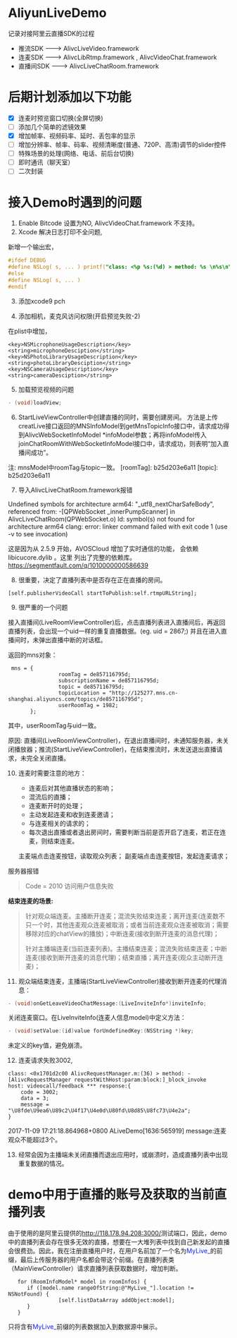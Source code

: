# AliyunLiveDemo
记录对接阿里云直播SDK的过程

* 推流SDK   ———> AlivcLiveVideo.framework
* 连麦SDK   ———> AlivcLibRtmp.framework , AlivcVideoChat.framework
* 直播间SDK ———> AlivcLiveChatRoom.framework

# 后期计划添加以下功能
- [x] 连麦时预览窗口切换(全屏切换)
- [ ] 添加几个简单的滤镜效果
- [x] 增加帧率、视频码率、延时、丢包率的显示
- [ ] 增加分辨率、帧率、码率、视频清晰度(普通、720P、高清)调节的slider控件
- [ ] 特殊场景的处理(网络、电话、前后台切换)
- [ ] 即时通讯（聊天室） 
- [ ] 二次封装

# 接入Demo时遇到的问题

1.  Enable Bitcode 设置为NO,  AlivcVideoChat.framework 不支持。
2. Xcode 解决日志打印不全问题,

新增一个输出宏，

```objectivec
#ifdef DEBUG
#define NSLog( s, ... ) printf("class: <%p %s:(%d) > method: %s \n%s\n", self, [[[NSString stringWithUTF8String:__FILE__] lastPathComponent] UTF8String], __LINE__, __PRETTY_FUNCTION__, [[NSString stringWithFormat:(s), ##__VA_ARGS__] UTF8String] );
#else
#define NSLog( s, ... )
#endif

```

3.  添加xcode9 pch

4. 添加相机，麦克风访问权限(开启预览失败-2)

在plist中增加，

```
<key>NSMicrophoneUsageDescription</key>
<string>microphoneDesciption</string>
<key>NSPhotoLibraryUsageDescription</key>
<string>photoLibraryDesciption</string>
<key>NSCameraUsageDescription</key>
<string>cameraDesciption</string>
```

5. 加载预览视频的问题

```objectivec
- (void)loadView;

```

6. StartLiveViewController中创建直播的同时，需要创建房间。
方法是上传creatLive接口返回的MNSInfoModel到getMnsTopicInfo接口中，请求成功得到AlivcWebSocketInfoModel *infoModel参数；再将infoModel传入
joinChatRoomWithWebSocketInfoModel接口中，请求成功，则表明“加入直播间成功”。

注: mnsModel中roomTag与topic一致。
   [roomTag]: b25d203e6a11
   [topic]: b25d203e6a11

7. 导入AlivcLiveChatRoom.framework报错

Undefined symbols for architecture arm64:
  "_utf8_nextCharSafeBody", referenced from:
      -[QPWebSocket _innerPumpScanner] in AlivcLiveChatRoom(QPWebSocket.o)
ld: symbol(s) not found for architecture arm64
clang: error: linker command failed with exit code 1 (use -v to see invocation)

这是因为从 2.5.9 开始，AVOSCloud 增加了实时通信的功能， 会依赖 libicucore.dylib 。这里 列出了完整的依赖库。
https://segmentfault.com/q/1010000000586639

8. 很重要，决定了直播列表中是否存在正在直播的房间。

```
[self.publisherVideoCall startToPublish:self.rtmpURLString];

```

9. 很严重的一个问题

接入直播间(LiveRoomViewController)后，点击直播列表进入直播间后，再返回直播列表，会出现一个uid一样的重复直播数据。(eg. uid = 2867;) 并且在进入直播间时，未弹出直播中断的对话框。

返回的mns对象：

```
 mns = {
                roomTag = de857116795d;
                subscriptionName = de857116795d;
                topic = de857116795d;
                topicLocation = "http://125277.mns.cn-shanghai.aliyuncs.com/topics/de857116795d";
                userRoomTag = 1982;
       };
```

其中，userRoomTag与uid一致。

原因:  直播间(LiveRoomViewController)，在退出直播间时，未通知服务器，未关闭播放器；推流(StartLiveViewController)，在结束推流时，未发送退出直播请求，未完全关闭直播。

10. 连麦时需要注意的地方： 
    * 连麦后对其他直播状态的影响；
    * 混流后的直播；
    * 连麦断开时的处理；
    * 主动发起连麦和收到连麦邀请；
    * 与连麦相关的请求的；
    * 每次退出直播或者退出房间时，需要判断当前是否开启了连麦，若正在连麦，则结束连麦。
    
    主麦端点击连麦按钮，读取观众列表；
    副麦端点击连麦按钮，发起连麦请求；
    
   服务器报错
   
>  Code = 2010
   访问用户信息失败
   
**结束连麦的场景:**

> 针对观众端连麦。主播断开连麦；混流失败结束连麦；离开连麦(连麦数不只一个时，其他连麦观众连麦被取消；或者当前连麦观众连麦被取消；需要移除对应的chatView的播放)；中断连麦(接收到断开连麦的消息代理)；
> 
> 针对主播端连麦(当前连麦列表)。主播结束连麦；混流失败结束连麦；中断连麦(接收到断开连麦的消息代理)；结束直播；离开连麦(观众主动断开连麦)；

11. 观众端结束连麦，主播端(StartLiveViewController)接收到断开连麦的代理消息：

```objectivec
- (void)onGetLeaveVideoChatMessage:(LiveInviteInfo*)inviteInfo;
```
关闭连麦窗口。在LiveInviteInfo(连麦人信息model)中定义方法：

```objectivec
- (void)setValue:(id)value forUndefinedKey:(NSString *)key;
```
未定义的key值，避免崩溃。

12. 连麦请求失败3002,

```
class: <0x1701d2c00 AlivcRequestManager.m:(36) > method: -[AlivcRequestManager requestWithHost:param:block:]_block_invoke 
host: videocall/feedback *** response:{
    code = 3002;
    data = 3;
    message = "\U8fde\U9ea6\U89c2\U4f17\U4e0d\U80fd\U8d85\U8fc73\U4e2a";
}
```

2017-11-09 17:21:18.864968+0800 ALiveDemo[1636:565919] message:连麦观众不能超过3个。

13. 经常会因为主播端未关闭直播而退出应用时，或崩溃时，造成直播列表中出现重复数据的情况。

# demo中用于直播的账号及获取的当前直播列表

由于使用的是阿里云提供的<font color="1122ee">http://118.178.94.208:3000/</font>测试端口，因此，demo中的直播列表会存在很多无效的直播，想要在一大堆列表中找到自己新发起的直播会很费劲。因此，我在注册直播用户时，在用户名前加了一个名为<font color="1122ee">MyLive_</font>的前缀，最后上传服务器的用户名都会带这个前缀。在直播列表类（MainViewController）请求直播列表获取数据时，增加判断。

```
   for (RoomInfoModel* model in roomInfos) {
      if ([model.name rangeOfString:@"MyLive_"].location != NSNotFound) {
                [self.listDataArray addObject:model];
      }
   }
```

只将含有<font color="1122ee">MyLive_</font>前缀的列表数据加入到数据源中展示。
